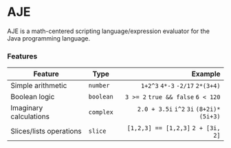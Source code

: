 
AJE
===
AJE is a math-centered scripting language/expression evaluator for the Java programming language.

### Features
|Feature|Type|Example|
|---|---|---:|
|Simple arithmetic|`number`|`1+2^3` `4*-3` `-2/17` `2*(3+4)`|
|Boolean logic|`boolean`|`3 >= 2` `true && false` `6 < 120`|
|Imaginary calculations|`complex`|`2.0 + 3.5i` `i^2` `3i` `(8+2i)*(5i+3)`|
|Slices/lists operations|`slice`|`[1,2,3] == [1,2,3]`  `2 + [3i, 2]`|